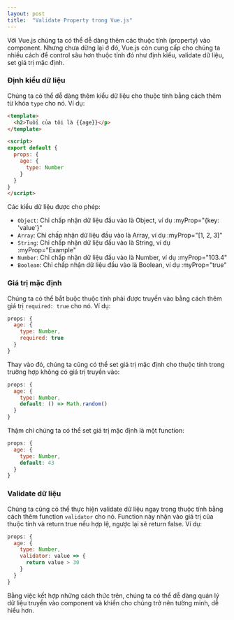 ```yaml
---
layout: post
title:  "Validate Property trong Vue.js"
---
```


Với Vue.js chúng ta có thể dễ dàng thêm các thuộc tính (property) vào component. Nhưng chưa dừng lại ở đó, Vue.js còn cung cấp cho chúng ta nhiều cách để control sâu hơn thuộc tính đó như định kiểu, validate dữ liệu, set giá trị mặc định.

### Định kiểu dữ liệu
Chúng ta có thể dễ dàng thêm kiểu dữ liệu cho thuộc tính bằng cách thêm từ khóa ```type``` cho nó. Ví dụ:
```html
<template>
  <h2>Tuổi của tôi là {{age}}</p>
</template>

<script>
export default {
  props: {
    age: {
      type: Number
    }
  }
}
</script>
```

Các kiểu dữ liệu được cho phép:
* ```Object```: Chỉ chấp nhận dữ liệu đầu vào là Object, ví dụ :myProp="{key: 'value'}"
* ```Array```: Chỉ chấp nhận dữ liệu đầu vào là Array, ví dụ :myProp="[1, 2, 3]"
* ```String```: Chỉ chấp nhận dữ liệu đầu vào là String, ví dụ :myProp="Example"
* ```Number```: Chỉ chấp nhận dữ liệu đầu vào là Number, ví dụ :myProp="103.4"
* ```Boolean```: Chỉ chấp nhận dữ liệu đầu vào là Boolean, ví dụ :myProp="true"

### Giá trị mặc định
Chúng ta có thể bắt buộc thuộc tính phải được truyền vào bằng cách thêm giá trị ```required: true``` cho nó. Ví dụ:
```js
props: {
  age: {
    type: Number,
    required: true
  }
}
```

Thay vào đó, chúng ta cũng có thể set giá trị mặc định cho thuộc tính trong trường hợp không có giá trị truyền vào:
```js
props: {
  age: {
    type: Number,
    default: () => Math.random()
  }
}
```

Thậm chí chúng ta có thể set giá trị mặc định là một function:
```js
props: {
  age: {
    type: Number,
    default: 43
  }
}
```

### Validate dữ liệu
Chúng ta cũng có thể thực hiện validate dữ liệu ngay trong thuộc tính bằng cách thêm function ```validator``` cho nó. Function này nhận vào giá trị của thuộc tính và return true nếu hợp lệ, ngược lại sẽ return false. Ví dụ:
```js
props: {
  age: {
    type: Number,
    validator: value => {
      return value > 30
    }
  }
}
```

Bằng việc kết hợp những cách thức trên, chúng ta có thể dễ dàng quản lý dữ liệu truyền vào component và khiến cho chúng trở nên tường minh, dễ hiểu hơn.